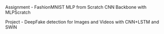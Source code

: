 Assignment - FashionMNIST MLP from Scratch CNN Backbone with MLPScratch

Project - DeepFake detection for Images and Videos with CNN+LSTM and SWIN 
